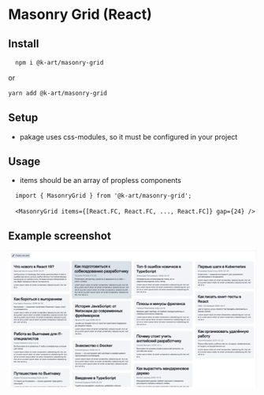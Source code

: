 # Masonry Grid (React)

## Install

```bash
  npm i @k-art/masonry-grid
```

or

```bash
yarn add @k-art/masonry-grid
```

## Setup

- pakage uses css-modules, so it must be configured in your project

## Usage

- items should be an array of propless components

```tsx
  import { MasonryGrid } from '@k-art/masonry-grid';

  <MasonryGrid items={[React.FC, React.FC, ..., React.FC]} gap={24} />
```

## Example screenshot

<div align="center">
  <img src="/screens/image1.jpg">
</div>
